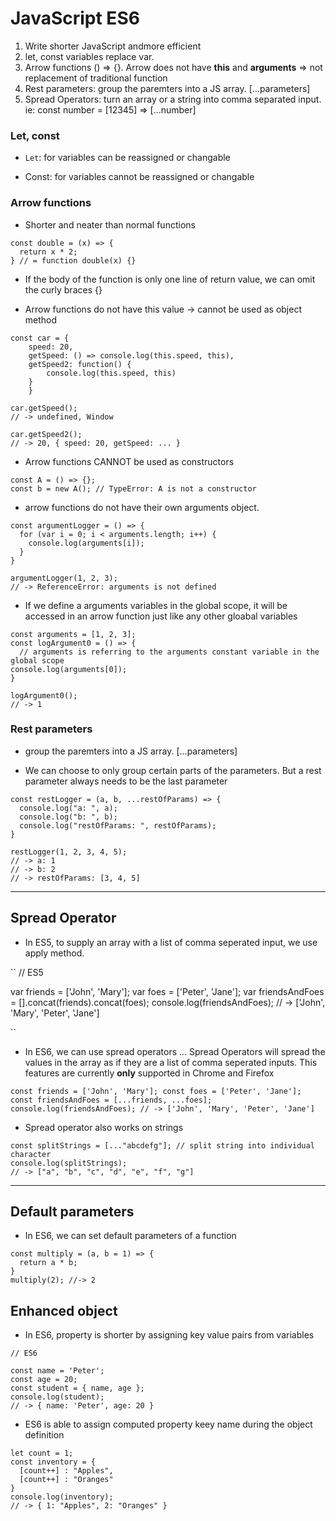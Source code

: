 
# JavaScript ES6

1. Write shorter JavaScript andmore efficient
2. let, const variables replace var.
3. Arrow functions () => {}. Arrow does not have **this** and **arguments** => not replacement of traditional function
4. Rest parameters: group the paremters into a JS array. [...parameters]
5. Spread Operators:  turn an array or a string into comma separated input. ie: const number = [12345] => [...number]


### Let, const

- ```Let```: for variables can be reassigned or changable

- Const:  for variables cannot be reassigned or changable


### Arrow functions

- Shorter and neater than normal functions


```
const double = (x) => {
  return x * 2;
} // = function double(x) {}

```

- If the body of the function is only one line of return value, we can omit the curly braces {}

- Arrow functions do not have this value -> cannot be used as object method

```
const car = {
    speed: 20,
    getSpeed: () => console.log(this.speed, this),
    getSpeed2: function() {
        console.log(this.speed, this)
    }
    }

car.getSpeed();
// -> undefined, Window

car.getSpeed2();
// -> 20, { speed: 20, getSpeed: ... }

```

- Arrow functions CANNOT be used as constructors

```
const A = () => {};
const b = new A(); // TypeError: A is not a constructor

```

-  arrow functions do not have their own arguments object.

```
const argumentLogger = () => {
  for (var i = 0; i < arguments.length; i++) {
    console.log(arguments[i]);
  }
}

argumentLogger(1, 2, 3);
// -> ReferenceError: arguments is not defined
```

- If we define a arguments variables in the global scope, it will be accessed in an arrow function just like any other gloabal variables
```
const arguments = [1, 2, 3];
const logArgument0 = () => {
  // arguments is referring to the arguments constant variable in the global scope
console.log(arguments[0]);
}

logArgument0();
// -> 1
```

### Rest parameters

- group the paremters into a JS array. [...parameters]

- We can choose to only group certain parts of the parameters. But a rest parameter always needs to be the last parameter

```
const restLogger = (a, b, ...restOfParams) => {
  console.log("a: ", a);
  console.log("b: ", b);
  console.log("restOfParams: ", restOfParams);
}

restLogger(1, 2, 3, 4, 5);
// -> a: 1
// -> b: 2
// -> restOfParams: [3, 4, 5]
```

---

## Spread Operator

- In ES5, to supply an array with a list of comma seperated input, we use apply method.

``
// ES5

var friends = ['John', 'Mary'];
var foes = ['Peter', 'Jane'];
var friendsAndFoes = [].concat(friends).concat(foes);
console.log(friendsAndFoes);
// -> ['John', 'Mary', 'Peter', 'Jane']

``

- In ES6, we can use spread operators ... Spread Operators will spread the values in the array as if they are a list of comma seperated inputs. This features are currently **only** supported in Chrome and Firefox

``
const friends = ['John', 'Mary'];
const foes = ['Peter', 'Jane'];
const friendsAndFoes = [...friends, ...foes];
console.log(friendsAndFoes);
// -> ['John', 'Mary', 'Peter', 'Jane']
``


- Spread operator also works on strings

```
const splitStrings = [..."abcdefg"]; // split string into individual character
console.log(splitStrings);
// -> ["a", "b", "c", "d", "e", "f", "g"]

```

---

## Default parameters

- In ES6, we can set default parameters of a function
```
const multiply = (a, b = 1) => {
  return a * b;
}
multiply(2); //-> 2 
```

## Enhanced object
 
- In ES6, property is shorter by assigning key value pairs from variables

```
// ES6

const name = 'Peter';
const age = 20;
const student = { name, age };
console.log(student);
// -> { name: 'Peter', age: 20 }
```

- ES6 is able to assign computed property keey name during the object definition

```
let count = 1;
const inventory = {
  [count++] : "Apples",
  [count++] : "Oranges"
}
console.log(inventory);
// -> { 1: "Apples", 2: "Oranges" }
```